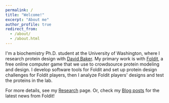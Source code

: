 ```yaml
---
permalink: /
title: "Welcome!"
excerpt: "About me"
author_profile: true
redirect_from: 
  - /about/
  - /about.html
---
```


I'm a biochemistry Ph.D. student at the University of Washington, where I research protein design with [David Baker](https://bakerlab.org). My primary work is with [Foldit](https://fold.it), a free online computer game that we use to crowdsource protein modeling and design. I develop software tools for Foldit and set up protein design challenges for Foldit players, then I analyze Foldit players' designs and test the proteins in the lab. 

For more details, see my [Research](/research/) page. Or, check my [Blog posts](/blog/) for the latest news from Foldit!
